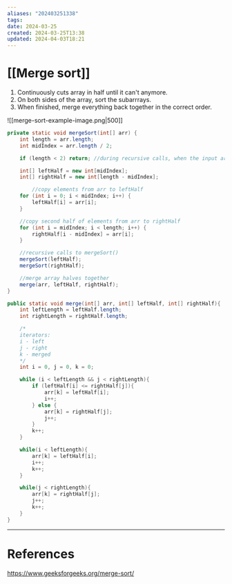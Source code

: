 ```yaml
---
aliases: "202403251338"
tags: 
date: 2024-03-25
created: 2024-03-25T13:38
updated: 2024-04-03T18:21
---
```

# [[Merge sort]]
1. Continuously cuts array in half until it can't anymore.
2. On both sides of the array, sort the subarrrays.
3. When finished, merge everything back together in the correct order.

![[merge-sort-example-image.png|500]]

```java
private static void mergeSort(int[] arr) {
	int length = arr.length;
	int midIndex = arr.length / 2;

	if (length < 2) return; //during recursive calls, when the input array length is less than 2, the method finishes

	int[] leftHalf = new int[midIndex];
	int[] rightHalf = new int[length - midIndex];

		//copy elements from arr to leftHalf
	for (int i = 0; i < midIndex; i++) {
		leftHalf[i] = arr[i];
	}

	//copy second half of elements from arr to rightHalf
	for (int i = midIndex; i < length; i++) {
		rightHalf[i - midIndex] = arr[i];
	}

	//recursive calls to mergeSort()
	mergeSort(leftHalf);
	mergeSort(rightHalf);

	//merge array halves together
	merge(arr, leftHalf, rightHalf);
}

public static void merge(int[] arr, int[] leftHalf, int[] rightHalf){
	int leftLength = leftHalf.length;
	int rightLength = rightHalf.length;

	/*
	iterators:
	i - left
	j - right
	k - merged
	*/
	int i = 0, j = 0, k = 0;

	while (i < leftLength && j < rightLength){
		if (leftHalf[i] <= rightHalf[j]){
			arr[k] = leftHalf[i];
			i++;
		} else {
			arr[k] = rightHalf[j];
			j++;
		}
		k++;
	}

	while(i < leftLength){
		arr[k] = leftHalf[i];
		i++;
		k++;
	}

	while(j < rightLength){
		arr[k] = rightHalf[j];
		j++;
		k++;
	}
}
```

___
# References
https://www.geeksforgeeks.org/merge-sort/
